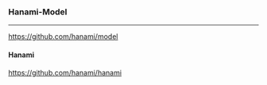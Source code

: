 ### Hanami-Model
---
https://github.com/hanami/model
#### Hanami
https://github.com/hanami/hanami


```



```

```ruby















```
